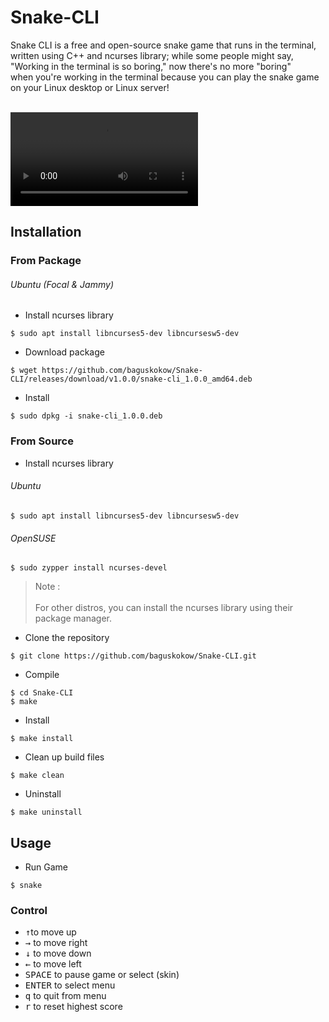# Snake-CLI  
Snake CLI is a free and open-source snake game that runs in the terminal, written using C++ and ncurses library; while some people might say, "Working in the terminal is so boring," now there's no more "boring"  
when you're working in the terminal because you can play the snake game on your Linux desktop or Linux server!  
<br>  
  
[<video loop src="docs/demo-video.mp4"></video>](https://github.com/user-attachments/assets/1452071c-eecb-4e1c-97f4-4ff1c8fae35b)  
  
## Installation  
  
### From Package  
###### Ubuntu  (Focal & Jammy)
- Install ncurses library  
```  
$ sudo apt install libncurses5-dev libncursesw5-dev  
```  
- Download package
```  
$ wget https://github.com/baguskokow/Snake-CLI/releases/download/v1.0.0/snake-cli_1.0.0_amd64.deb
```  
- Install  
```  
$ sudo dpkg -i snake-cli_1.0.0.deb  
```  
  
### From Source  
- Install ncurses library  
###### Ubuntu  
```  
$ sudo apt install libncurses5-dev libncursesw5-dev  
```  
###### OpenSUSE  
```  
$ sudo zypper install ncurses-devel  
```  
  
> Note : <br>  
> For other distros, you can install the ncurses library using their package manager.  
  
- Clone the repository  
```  
$ git clone https://github.com/baguskokow/Snake-CLI.git  
```  
- Compile  
```  
$ cd Snake-CLI  
$ make  
```  
- Install  
```  
$ make install  
```  
- Clean up build files  
```  
$ make clean  
```  
- Uninstall  
```  
$ make uninstall  
```  
  
  
## Usage  
- Run Game  
```  
$ snake  
```  
  
### Control  
- <kbd>↑</kbd>to move up  
- <kbd>→</kbd> to move right  
- <kbd>↓</kbd> to move down  
- <kbd>←</kbd> to move left  
- <kbd>SPACE</kbd> to pause game or select (skin)  
- <kbd>ENTER</kbd> to select menu  
- <kbd>q</kbd> to quit from menu  
- <kbd>r</kbd> to reset highest score

